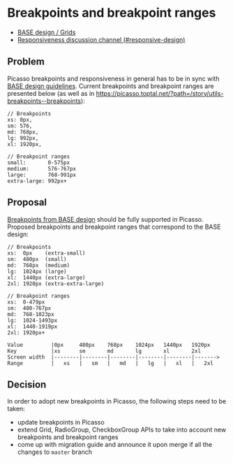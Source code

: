 # Breakpoints and breakpoint ranges

- [BASE design / Grids](https://www.figma.com/file/q2nvjiyO2CLqBv4DeJnU3i/Product-Library-Documentation?node-id=8-15&t=jDRAyAKU5f75GkYt-0)
- [Responsiveness discussion channel (#responsive-design)](https://toptal-core.slack.com/archives/C052MRF4QJV)

## Problem

Picasso breakpoints and responsiveness in general has to be in sync with [BASE design guidelines](https://www.figma.com/file/q2nvjiyO2CLqBv4DeJnU3i/Product-Library-Documentation?node-id=4533%3A28468&t=RruM6iH4OeX5Csm7-1). Current breakpoints and breakpoint ranges are presented below (as well as in https://picasso.toptal.net/?path=/story/utils-breakpoints--breakpoints):

```
// Breakpoints
xs: 0px,
sm: 576,
md: 768px,
lg: 992px,
xl: 1920px,

// Breakpoint ranges
small:       0-575px
medium:      576-767px
large:       768-991px
extra-large: 992px+
```

## Proposal

[Breakpoints from BASE design](https://www.figma.com/file/q2nvjiyO2CLqBv4DeJnU3i/Product-Library-Documentation?node-id=4533%3A28468&t=RruM6iH4OeX5Csm7-1) should be fully supported in Picasso. Proposed breakpoints and breakpoint ranges that correspond to the BASE design:

```
// Breakpoints
xs:  0px    (extra-small)
sm:  480px  (small)
md:  768px  (medium)
lg:  1024px (large)
xl:  1440px (extra-large)
2xl: 1920px (extra-extra-large)

// Breakpoint ranges
xs:  0-479px
sm:  480-767px
md:  768-1023px
lg:  1024-1493px
xl:  1440-1919px
2xl: 1920px+

Value         |0px     480px    768px    1024px   1440px   1920px
Key           |xs      sm       md       lg       xl       2xl
Screen width  |--------|--------|--------|--------|--------|------->
Range         |   xs   |   sm   |   md   |   lg   |   xl   |   2xl
```

## Decision

In order to adopt new breakpoints in Picasso, the following steps need to be taken:

- update breakpoints in Picasso
- extend Grid, RadioGroup, CheckboxGroup APIs to take into account new breakpoints and breakpoint ranges
- come up with migration guide and announce it upon merge if all the changes to `master` branch
